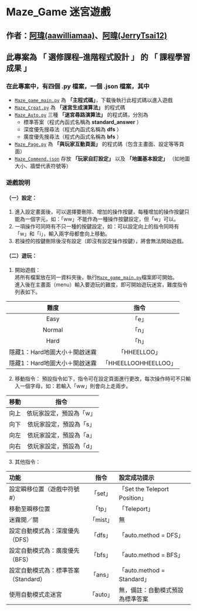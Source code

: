 # Maze_Game 迷宮遊戲
## 作者：[阿瑋(aawilliamaa)](https://github.com/aawilliamaa)、[阿暐(JerryTsai12)](https://github.com/JerryTsai12)
## 此專案為 **「 選修課程–進階程式設計 」** 的 **「 課程學習成果 」**
### 在此專案中，有四個 .py 檔案，一個 .json 檔案，其中

* [`Maze_game_main.py`](https://github.com/JerryTsai12/Maze_Game/blob/main/Maze_Game_main.py)  為 **「主程式碼」**，下載後執行此程式碼以進入遊戲
* [`Maze_Creat.py`](https://github.com/JerryTsai12/Maze_Game/blob/main/Maze_Creat.py) 為 **「迷宮生成演算法」** 的程式碼
* [`Maze_Auto.py`](https://github.com/JerryTsai12/Maze_Game/blob/main/Maze_Auto.py) 三種 **「迷宮尋路演算法」** 的程式碼，分別為  
    * 標準答案（程式內函式名稱為 **standard_answer** ）
    * 深度優先搜尋法（程式內函式名稱為 **dfs** ）
    * 廣度優先搜尋法（程式內函式名稱為 **bfs** ）
* [`Maze_Page.py`](https://github.com/JerryTsai12/Maze_Game/blob/main/Maze_Pages.py)  為 **「與玩家互動頁面」** 的程式碼（包含主畫面、設定等等頁面）
* [`Maze_Commend.json`](https://github.com/JerryTsai12/Maze_Game/blob/main/Maze_Commend.json)  存放 **「玩家自訂設定」** 以及 **「地圖基本設定」** （如地圖大小、牆壁代表符號等）
### 遊戲說明
#### （一）設定：
1.  進入設定畫面後，可以選擇要刪除、增加的操作按鍵，每種增加的操作按鍵只能為一個字元，如：「ww」不能作為一種操作按鍵設定，但「w」可以。
2.  一項操作可同時有不只一種的按鍵設定，如：可以設定向上的指令同時有「w」和「i」，輸入兩字母都會向上移動。
3.  若操控的按鍵刪除後沒有設定（即沒有設定操作按鍵），將會無法開始遊戲。

#### （二）遊玩：
1. 開始遊戲：  
將所有檔案放在同一資料夾後，執行[`Maze_game_main.py`](https://github.com/JerryTsai12/Maze_Game/blob/main/Maze_Game_main.py)檔案即可開始。  
進入後在主畫面（menu）輸入要遊玩的難度，即可開始遊玩迷宮，難度指令列表如下。    

|**難度** |**指令**|
|:-----:|:--------:|
|Easy|「e」|
|Normal|「n」|
|Hard|「h」|
|隱藏1：Hard地圖大小＋開啟迷霧|「HHEELLOO」|
|隱藏1：Hard地圖大小＋開啟迷霧|「HHEELLOOHHEELLOO」|
	  
2. 移動指令：
預設指令如下，指令可在設定頁面進行更改，每次操作時可不只輸入一個字母，如：若輸入「ww」則會向上走兩步。

|**移動** |**指令**|
|:-----:|:--------:|
|向上|依玩家設定，預設為「w」|
|向下|依玩家設定，預設為「s」|
|向左|依玩家設定，預設為「a」|
|向右|依玩家設定，預設為「d」|


3. 其他指令：

|**功能** |**指令**|**設定成功提示**|
|:-----|:--------:|:--------|
|設定瞬移位置（遊戲中符號#）|「set」|「Set the Teleport Position」|
|移動至瞬移位置	|「tp」|「Teleport」|
|迷霧開／關|「mist」|無|
|設定自動模式為：深度優先（DFS）|「dfs」|「auto.method = DFS」|
|設定自動模式為：廣度優先（BFS）|「bfs」|「auto.method = BFS」|
|設定自動模式為：標準答案（Standard）|「ans」|「auto.method = Standard」|
|使用自動模式走迷宮|「auto」|無，備註：自動模式預設為標準答案| 
